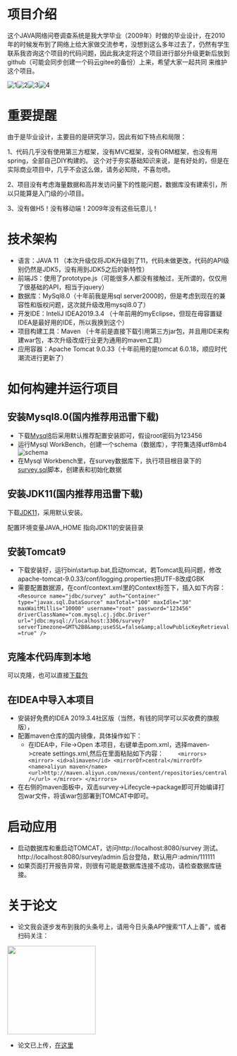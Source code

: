 # 项目介绍
这个JAVA网络问卷调查系统是我大学毕业（2009年）时做的毕业设计，在2010年的时候发布到了网络上给大家做交流参考，没想到这么多年过去了，仍然有学生
联系我咨询这个项目的代码问题，因此我决定将这个项目进行部分升级更新后放到github（可能会同步创建一个码云gitee的备份）上来，希望大家一起共同
来维护这个项目。

![1](img/1.png)![2](img/2.png)![3](img/3.png)![4](img/4.png)
# 重要提醒
由于是毕业设计，主要目的是研究学习，因此有如下特点和局限：

1、代码几乎没有使用第三方框架，没有MVC框架，没有ORM框架，也没有用spring，全部自己DIY构建的。
这个对于夯实基础知识来说，是有好处的，但是在实际商业项目中，几乎不会这么做，请务必知晓，不喜勿喷。

2、项目没有考虑海量数据和高并发访问量下的性能问题，数据库没有建索引，所以只能算是入门级的小项目。

3、没有做H5！没有移动端！2009年没有这些玩意儿！
# 技术架构
* 语言：JAVA 11 （本次升级仅将JDK升级到了11，代码未做更改，代码的API级别仍然是JDK5，没有用到JDK5之后的新特性）
* 前端JS：使用了prototype.js（可能很多人都没有接触过，无所谓的，仅仅用了很基础的API，相当于jquery）
* 数据库：MySql8.0（十年前我是用sql server2000的，但是考虑到现在的兼容性和版权问题，这次就升级改用mysql8.0了）
* 开发IDE：InteliJ IDEA2019.3.4 （十年前用的myEclipse，但现在毋容置疑IDEA是最好用的IDE，所以我换到这个）
* 项目构建工具：Maven （十年前是直接下载引用第三方jar包，并且用IDE来构建war包，本次升级改成行业更为通用的maven工具）
* 应用容器：Apache Tomcat 9.0.33（十年前用的是tomcat 6.0.18，顺应时代潮流进行更新了）

# 如何构建并运行项目
## 安装Mysql8.0(国内推荐用迅雷下载)
* 下载[Mysql8](https://dev.mysql.com/downloads/mysql/)后采用默认推荐配置安装即可，假设root密码为123456
* 运行Mysql WorkBench，创建一个schema（数据库），字符集选择utf8mb4
![schema](img/schema.png)
* 在Mysql Workbench里，在survey数据库下，执行项目根目录下的[survey.sql](survey.sql)脚本，创建表和初始化数据
## 安装JDK11(国内推荐用迅雷下载)
下载[JDK11](https://www.oracle.com/java/technologies/javase-jdk11-downloads.html#license-lightbox)，采用默认安装。

配置环境变量JAVA_HOME 指向JDK11的安装目录

## 安装Tomcat9
* 下载安装好，运行bin\startup.bat,启动tomcat，若Tomcat乱码问题，修改apache-tomcat-9.0.33/conf/logging.properties把UTF-8改成GBK
* 需要配置数据源，在conf/context.xml里的Context标签下，插入如下内容：
   `<Resource name="jdbc/survey" auth="Container" type="javax.sql.DataSource"
            maxTotal="100" maxIdle="30" maxWaitMillis="10000" username="root"
            password="123456" driverClassName="com.mysql.cj.jdbc.Driver"
            url="jdbc:mysql://localhost:3306/survey?serverTimezone=GMT%2B8&amp;useSSL=false&amp;allowPublicKeyRetrieval=true" />`
## 克隆本代码库到本地
可以克隆，也可以直接[下载包](https://github.com/chenmaolin88/ec-survey/archive/master.zip)

## 在IDEA中导入本项目
* 安装好免费的IDEA 2019.3.4社区版（当然，有钱的同学可以买收费的旗舰版），
* 配置maven仓库的国内镜像，具体操作如下：
    * 在IDEA中，File->Open 本项目，右键单击pom.xml，选择maven->create settings.xml,然后在里面粘贴如下内容：
    `    <mirrors>
             <mirror>
                 <id>alimaven</id>
                 <mirrorOf>central</mirrorOf>
                 <name>aliyun maven</name>
                 <url>http://maven.aliyun.com/nexus/content/repositories/central/</url>
             </mirror>
         </mirrors>`
 * 在右侧的maven面板中，双击survey->Lifecycle->package即可开始编译打包war文件，将该war包部署到TOMCAT中即可。
 

# 启动应用
* 启动数据库和重启动TOMCAT，访问http://localhost:8080/survey 测试。
  http://localhost:8080/survey/admin 后台登陆，默认用户:admin/111111
* 如果页面打开报告异常，则很有可能是数据库连接不成功，请检查数据库链接。
  
  
# 关于论文
* 论文我会逐步发布到我的头条号上，请用今日头条APP搜索“IT人上善”，或者扫码关注：
<img src="img/toutiao.jpg" width="200" height="200" />

* 论文已上传，[在这里](lunwen.doc)